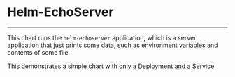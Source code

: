 # Helm-EchoServer
---

This chart runs the `helm-echoserver` application, which is a server application
that just prints some data, such as environment variables and contents of some file.

This demonstrates a simple chart with only a Deployment and a Service.
